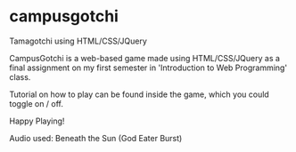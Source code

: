 # campusgotchi
Tamagotchi using HTML/CSS/JQuery

CampusGotchi is a web-based game made using HTML/CSS/JQuery as a final assignment on my first semester in 'Introduction to Web Programming' class.

Tutorial on how to play can be found inside the game, which you could toggle on / off.

Happy Playing!

Audio used: Beneath the Sun (God Eater Burst)
